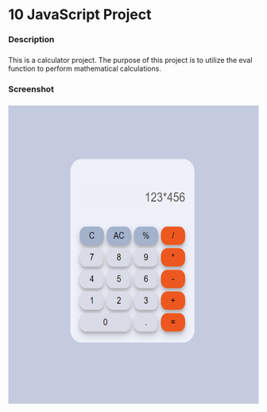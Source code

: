 <h1 align="left">10 JavaScript Project</h1>

###

<h3 align="left">Description</h3>

###

<p align="left">This is a calculator project. The purpose of this project is to utilize the eval function to perform mathematical calculations.</p>

###

<h3 align="left">Screenshot</h3>

###

<div align="center">
  <img height="600" src="calculator.png"  />
</div>

###
